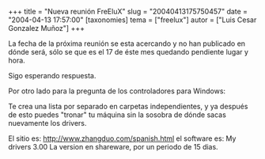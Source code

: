+++
title = "Nueva reunión FreEluX"
slug = "20040413175750457"
date = "2004-04-13 17:57:00"
[taxonomies]
tema = ["freelux"]
autor = ["Luis Cesar Gonzalez Muñoz"]
+++

La fecha de la próxima reunión se esta acercando y no han publicado en
dónde será, sólo se que es el 17 de éste mes quedando pendiente lugar y
hora.

Sigo esperando respuesta.

<!-- more -->
Por otro lado para la pregunta de los controladores para Windows:

Te crea una lista por separado en carpetas independientes, y ya después
de esto puedes &quot;tronar&quot; tu máquina sin la sosobra de dónde
sacas nuevamente los drivers.

El sitio es: http://www.zhangduo.com/spanish.html el software es: My
drivers 3.00 La version en shareware, por un periodo de 15 dias.

